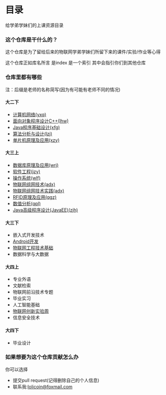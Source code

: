 # 目录

给学弟学妹们的上课资源目录

### 这个仓库是干什么的？

这个仓库是为了留给后来的物联网学弟学妹们所留下来的课件/实验/作业等心得

这个仓库正如库名所言 是index 是一个索引 其中会指引你们到其他仓库

### 仓库里都有哪些

注：后缀是老师的名称简写(因为有可能有老师不同的情况)

#### 大二下

- [计算机网络(yxq)](https://github.com/2017IOTrepo/Sophomore/tree/master/%E8%AE%A1%E7%AE%97%E6%9C%BA%E7%BD%91%E7%BB%9C)
- [面向对象程序设计C++(lhw)](https://github.com/2017IOTrepo/Sophomore/tree/master/C%2B%2B)
- [Java程序基础设计(xfg)](https://github.com/2017IOTrepo/Sophomore/tree/master/java)
- [算法分析与设计(lzj)](https://github.com/2017IOTrepo/SophomoreLessons/tree/master/%E7%AE%97%E6%B3%95%E5%88%86%E6%9E%90%E4%B8%8E%E8%AE%BE%E8%AE%A1)
- [单片机原理及应用(xzy)](https://github.com/2017IOTrepo/Sophomore/tree/master/%E5%8D%95%E7%89%87%E6%9C%BA)

#### 大三上

- [数据库原理及应用(wrj)](https://github.com/2017IOTrepo/JuniorLessons/tree/master/%E6%95%B0%E6%8D%AE%E5%BA%93)
- [软件工程(jzy)](https://github.com/2017IOTrepo/JuniorLessons/tree/master/%E8%BD%AF%E4%BB%B6%E5%B7%A5%E7%A8%8B)
- [操作系统(wlf)](https://github.com/2017IOTrepo/JuniorLessons/tree/master/%E6%93%8D%E4%BD%9C%E7%B3%BB%E7%BB%9F)
- [物联网组网技术(adx)](https://github.com/2017IOTrepo/JuniorLessons/tree/master/%E7%89%A9%E8%81%94%E7%BD%91%E7%BB%84%E7%BD%91%E6%8A%80%E6%9C%AF)
- [物联网组网技术实践(adx)](https://github.com/2017IOTrepo/JuniorLessons/tree/master/%E7%89%A9%E8%81%94%E7%BD%91%E7%BB%84%E7%BD%91%E6%8A%80%E6%9C%AF%E5%AE%9E%E8%B7%B5)
- [RFID原理及应用(qgz)](https://github.com/2017IOTrepo/JuniorLessons/tree/master/RFID%E5%8E%9F%E7%90%86%E5%8F%8A%E5%BA%94%E7%94%A8)
- [数值分析(qpl)](https://github.com/2017IOTrepo/JuniorLessons/tree/master/%E6%95%B0%E5%80%BC%E5%88%86%E6%9E%90)
- [Java高级程序设计(JavaEE)(zjh)](https://github.com/2017IOTrepo/JuniorLessons/tree/master/Java%E9%AB%98%E7%BA%A7%E7%A8%8B%E5%BA%8F%E8%AE%BE%E8%AE%A1(JavaEE))

#### 大三下

- 嵌入式开发技术
- [Android开发](https://github.com/2017IOTrepo/AndroidMoocExamples)
- [物联网工程技术基础](https://github.com/2017IOTrepo/IOTBP)
- 数据科学与大数据

#### 大四上

- 专业外语
- 文献检索
- 物联网前沿技术专题
- 毕业实习
- 人工智能基础
- [物联网创新实验周](https://github.com/xmmmmmovo/SmartGreenhouse)
- 信息安全技术

#### 大四下

- 毕业设计

### 如果想要为这个仓库贡献怎么办

你可以选择

- 提交pull request(记得删除自己的个人信息)
- 联系我:lolicoin@foxmail.com
